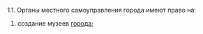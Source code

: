 1.1.<a name="ст.11_1.1"></a> Органы местного самоуправления города имеют право на: 

  1) создание музеев [города](#ст.11_1.1); 
